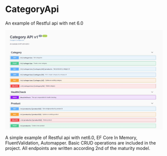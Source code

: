 # CategoryApi
An example of Restful api with net 6.0


![Diagram](https://github.com/MesutAtasoy/CategoryApi/blob/master/CategoryApi.Api/swagger.JPG?raw=true "Metrobus")

A simple example of Restful api with net6.0, EF Core In Memory, FluentValidation, Automapper. Basic CRUD operations are included in the project. All endpoints are written according 2nd of the maturity model.

